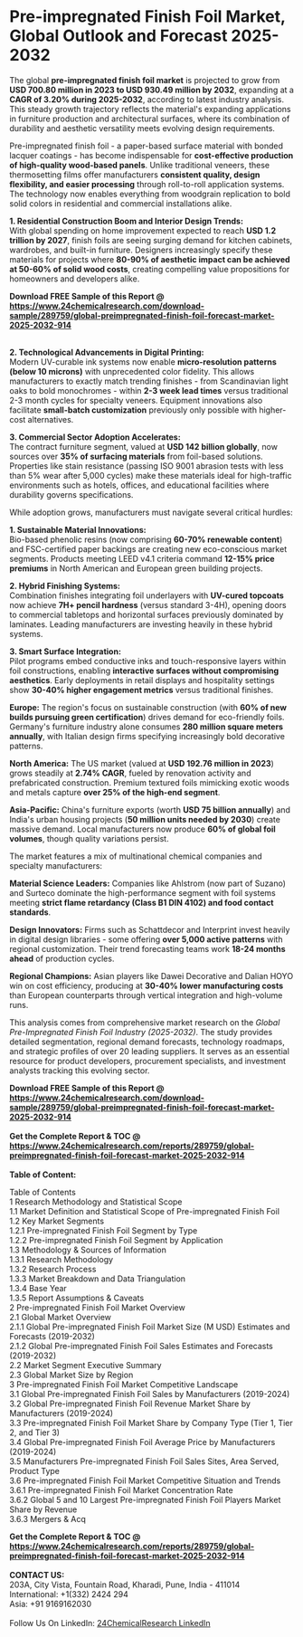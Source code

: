 <h1>Pre-impregnated Finish Foil Market, Global Outlook and Forecast 2025-2032</h1><p>The global <strong>pre-impregnated finish foil market</strong> is projected to grow from <strong>USD 700.80 million in 2023 to USD 930.49 million by 2032</strong>, expanding at a <strong>CAGR of 3.20% during 2025-2032</strong>, according to latest industry analysis. This steady growth trajectory reflects the material's expanding applications in furniture production and architectural surfaces, where its combination of durability and aesthetic versatility meets evolving design requirements.</p><p>Pre-impregnated finish foil - a paper-based surface material with bonded lacquer coatings - has become indispensable for <strong>cost-effective production of high-quality wood-based panels</strong>. Unlike traditional veneers, these thermosetting films offer manufacturers <strong>consistent quality, design flexibility, and easier processing</strong> through roll-to-roll application systems. The technology now enables everything from woodgrain replication to bold solid colors in residential and commercial installations alike.</p><p><strong>1. Residential Construction Boom and Interior Design Trends:</strong><br>
With global spending on home improvement expected to reach <strong>USD 1.2 trillion by 2027</strong>, finish foils are seeing surging demand for kitchen cabinets, wardrobes, and built-in furniture. Designers increasingly specify these materials for projects where <strong>80-90% of aesthetic impact can be achieved at 50-60% of solid wood costs</strong>, creating compelling value propositions for homeowners and developers alike.</p><div><b>Download FREE Sample of this Report @ 
            <a href="https://www.24chemicalresearch.com/download-sample/289759/global-preimpregnated-finish-foil-forecast-market-2025-2032-914">
            https://www.24chemicalresearch.com/download-sample/289759/global-preimpregnated-finish-foil-forecast-market-2025-2032-914</a></b></div><br><p><strong>2. Technological Advancements in Digital Printing:</strong><br>
Modern UV-curable ink systems now enable <strong>micro-resolution patterns (below 10 microns)</strong> with unprecedented color fidelity. This allows manufacturers to exactly match trending finishes - from Scandinavian light oaks to bold monochromes - within <strong>2-3 week lead times</strong> versus traditional 2-3 month cycles for specialty veneers. Equipment innovations also facilitate <strong>small-batch customization</strong> previously only possible with higher-cost alternatives.</p><p><strong>3. Commercial Sector Adoption Accelerates:</strong><br>
The contract furniture segment, valued at <strong>USD 142 billion globally</strong>, now sources over <strong>35% of surfacing materials</strong> from foil-based solutions. Properties like stain resistance (passing ISO 9001 abrasion tests with less than 5% wear after 5,000 cycles) make these materials ideal for high-traffic environments such as hotels, offices, and educational facilities where durability governs specifications.</p><p>While adoption grows, manufacturers must navigate several critical hurdles:</p><p><strong>1. Sustainable Material Innovations:</strong><br>
Bio-based phenolic resins (now comprising <strong>60-70% renewable content</strong>) and FSC-certified paper backings are creating new eco-conscious market segments. Products meeting LEED v4.1 criteria command <strong>12-15% price premiums</strong> in North American and European green building projects.</p><p><strong>2. Hybrid Finishing Systems:</strong><br>
Combination finishes integrating foil underlayers with <strong>UV-cured topcoats</strong> now achieve <strong>7H+ pencil hardness</strong> (versus standard 3-4H), opening doors to commercial tabletops and horizontal surfaces previously dominated by laminates. Leading manufacturers are investing heavily in these hybrid systems.</p><p><strong>3. Smart Surface Integration:</strong><br>
Pilot programs embed conductive inks and touch-responsive layers within foil constructions, enabling <strong>interactive surfaces without compromising aesthetics</strong>. Early deployments in retail displays and hospitality settings show <strong>30-40% higher engagement metrics</strong> versus traditional finishes.</p><p><strong>Europe:</strong> The region's focus on sustainable construction (with <strong>60% of new builds pursuing green certification</strong>) drives demand for eco-friendly foils. Germany's furniture industry alone consumes <strong>280 million square meters annually</strong>, with Italian design firms specifying increasingly bold decorative patterns.</p><p><strong>North America:</strong> The US market (valued at <strong>USD 192.76 million in 2023</strong>) grows steadily at <strong>2.74% CAGR</strong>, fueled by renovation activity and prefabricated construction. Premium textured foils mimicking exotic woods and metals capture <strong>over 25% of the high-end segment</strong>.</p><p><strong>Asia-Pacific:</strong> China's furniture exports (worth <strong>USD 75 billion annually</strong>) and India's urban housing projects (<strong>50 million units needed by 2030</strong>) create massive demand. Local manufacturers now produce <strong>60% of global foil volumes</strong>, though quality variations persist.</p><p>The market features a mix of multinational chemical companies and specialty manufacturers:</p><p><strong>Material Science Leaders:</strong> Companies like Ahlstrom (now part of Suzano) and Surteco dominate the high-performance segment with foil systems meeting <strong>strict flame retardancy (Class B1 DIN 4102) and food contact standards</strong>.</p><p><strong>Design Innovators:</strong> Firms such as Schattdecor and Interprint invest heavily in digital design libraries - some offering <strong>over 5,000 active patterns</strong> with regional customization. Their trend forecasting teams work <strong>18-24 months ahead</strong> of production cycles.</p><p><strong>Regional Champions:</strong> Asian players like Dawei Decorative and Dalian HOYO win on cost efficiency, producing at <strong>30-40% lower manufacturing costs</strong> than European counterparts through vertical integration and high-volume runs.</p><p>This analysis comes from comprehensive market research on the <em>Global Pre-Impregnated Finish Foil Industry (2025-2032)</em>. The study provides detailed segmentation, regional demand forecasts, technology roadmaps, and strategic profiles of over 20 leading suppliers. It serves as an essential resource for product developers, procurement specialists, and investment analysts tracking this evolving sector.</p><div><b>Download FREE Sample of this Report @ 
            <a href="https://www.24chemicalresearch.com/download-sample/289759/global-preimpregnated-finish-foil-forecast-market-2025-2032-914">
            https://www.24chemicalresearch.com/download-sample/289759/global-preimpregnated-finish-foil-forecast-market-2025-2032-914</a></b></div><br><div><b>Get the Complete Report & TOC @ 
            <a href="https://www.24chemicalresearch.com/reports/289759/global-preimpregnated-finish-foil-forecast-market-2025-2032-914">
            https://www.24chemicalresearch.com/reports/289759/global-preimpregnated-finish-foil-forecast-market-2025-2032-914</a></b></div><br>
            <b>Table of Content:</b><p>Table of Contents<br />
1 Research Methodology and Statistical Scope<br />
1.1 Market Definition and Statistical Scope of Pre-impregnated Finish Foil<br />
1.2 Key Market Segments<br />
1.2.1 Pre-impregnated Finish Foil Segment by Type<br />
1.2.2 Pre-impregnated Finish Foil Segment by Application<br />
1.3 Methodology & Sources of Information<br />
1.3.1 Research Methodology<br />
1.3.2 Research Process<br />
1.3.3 Market Breakdown and Data Triangulation<br />
1.3.4 Base Year<br />
1.3.5 Report Assumptions & Caveats<br />
2 Pre-impregnated Finish Foil Market Overview<br />
2.1 Global Market Overview<br />
2.1.1 Global Pre-impregnated Finish Foil Market Size (M USD) Estimates and Forecasts (2019-2032)<br />
2.1.2 Global Pre-impregnated Finish Foil Sales Estimates and Forecasts (2019-2032)<br />
2.2 Market Segment Executive Summary<br />
2.3 Global Market Size by Region<br />
3 Pre-impregnated Finish Foil Market Competitive Landscape<br />
3.1 Global Pre-impregnated Finish Foil Sales by Manufacturers (2019-2024)<br />
3.2 Global Pre-impregnated Finish Foil Revenue Market Share by Manufacturers (2019-2024)<br />
3.3 Pre-impregnated Finish Foil Market Share by Company Type (Tier 1, Tier 2, and Tier 3)<br />
3.4 Global Pre-impregnated Finish Foil Average Price by Manufacturers (2019-2024)<br />
3.5 Manufacturers Pre-impregnated Finish Foil Sales Sites, Area Served, Product Type<br />
3.6 Pre-impregnated Finish Foil Market Competitive Situation and Trends<br />
3.6.1 Pre-impregnated Finish Foil Market Concentration Rate<br />
3.6.2 Global 5 and 10 Largest Pre-impregnated Finish Foil Players Market Share by Revenue<br />
3.6.3 Mergers & Acq</p><div><b>Get the Complete Report & TOC @ 
            <a href="https://www.24chemicalresearch.com/reports/289759/global-preimpregnated-finish-foil-forecast-market-2025-2032-914">
            https://www.24chemicalresearch.com/reports/289759/global-preimpregnated-finish-foil-forecast-market-2025-2032-914</a></b></div><br><b>CONTACT US:</b><br>
            203A, City Vista, Fountain Road, Kharadi, Pune, India - 411014<br>
            International: +1(332) 2424 294<br>
            Asia: +91 9169162030 <br><br>
            Follow Us On LinkedIn: <a href="https://www.linkedin.com/company/24chemicalresearch/">24ChemicalResearch LinkedIn</a>